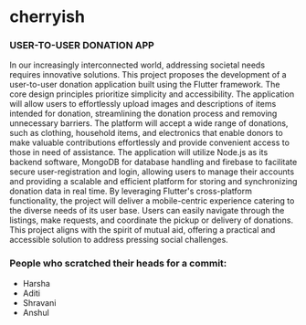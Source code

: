# cherryish
### USER-TO-USER DONATION APP

In our increasingly interconnected world, addressing societal needs requires innovative solutions. This project proposes the development of a user-to-user donation application
built using the Flutter framework. 
The core design principles prioritize simplicity and accessibility. The application will allow users to effortlessly upload images and descriptions of items intended for donation, streamlining the donation process and removing unnecessary barriers. The platform will accept a wide range of donations, such as clothing, household items, and electronics that enable donors to make valuable contributions effortlessly and provide convenient access to those in need of assistance. 
The application will utilize Node.js as its backend software, MongoDB for database handling and firebase to facilitate secure user-registration and login, allowing users to manage their accounts and providing a scalable and efficient platform for storing and synchronizing donation data in real time.
By leveraging Flutter's cross-platform functionality, the project will deliver a mobile-centric experience catering to the diverse needs of its user base. 
Users can easily navigate through the listings, make requests, and coordinate the pickup or delivery of donations. This project aligns with the spirit of mutual aid, offering a practical and accessible solution to address pressing social challenges.

### People who scratched their heads for a commit:<br>
* Harsha <br>
* Aditi <br>
* Shravani<br>
* Anshul
